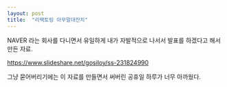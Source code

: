 ```yaml
---
layout: post
title:  "리팩토링 아무말대잔치"
---
```


NAVER 라는 회사를 다니면서 유일하게 내가 자발적으로 나서서 발표를 하겠다고 해서 만든 자료.

https://www.slideshare.net/gosiloy/ss-231824990

그냥 묻어버리기에는 이 자료를 만들면서 써버린 공휴일 하루가 너무 아까웠다.

